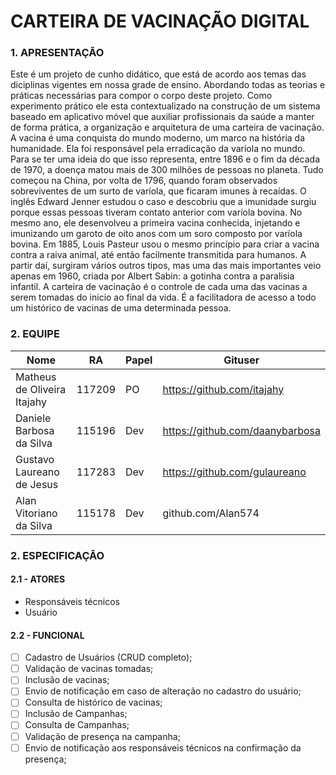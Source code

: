 # CARTEIRA DE VACINAÇÃO DIGITAL
### 1. APRESENTAÇÃO
Este é um projeto de cunho didático, que está de acordo aos temas das diciplinas vigentes em nossa grade de ensino. Abordando todas as teorias e práticas necessárias para compor o corpo deste projeto.
Como experimento prático ele esta contextualizado na construção de um sistema baseado em aplicativo móvel que auxiliar profissionais da saúde a manter de forma prática, a organização e arquitetura de uma carteira de vacinação.
A vacina é uma conquista do mundo moderno, um marco na história da humanidade. Ela foi responsável pela erradicação da varíola no mundo. Para se ter uma ideia do que isso representa, entre 1896 e o fim da década de 1970, a doença matou mais de 300 milhões de pessoas no planeta. Tudo começou na China, por volta de 1796, quando foram observados sobreviventes de um surto de varíola, que ficaram imunes à recaídas. O inglês Edward Jenner estudou o caso e descobriu que a imunidade surgiu porque essas pessoas tiveram contato anterior com varíola bovina. No mesmo ano, ele desenvolveu a primeira vacina conhecida, injetando e imunizando um garoto de oito anos com um soro composto por varíola bovina. Em 1885, Louis Pasteur usou o mesmo princípio para criar a vacina contra a raiva animal, até então facilmente transmitida para humanos. A partir daí, surgiram vários outros tipos, mas uma das mais importantes veio apenas em 1960, criada por Albert Sabin: a gotinha contra a paralisia infantil. A carteira de vacinação é o controle de cada uma das vacinas a serem tomadas do inicio ao final da vida. É a facilitadora de acesso a todo um histórico de vacinas de uma determinada pessoa.
### 2. EQUIPE
|Nome|RA |Papel |Gituser|
|--|--|--|--|
|Matheus de Oliveira Itajahy|117209|PO|https://github.com/itajahy|
|Daniele Barbosa da Silva|115196|Dev|https://github.com/daanybarbosa|
|Gustavo Laureano de Jesus|117283|Dev|https://github.com/gulaureano|
|Alan Vitoriano da Silva|115178|Dev|github.com/Alan574|
### 2. ESPECIFICAÇÃO
#### 2.1 - ATORES
- Responsáveis técnicos
- Usuário
#### 2.2 - FUNCIONAL
- [ ] Cadastro de Usuários (CRUD completo);
- [ ] Validação de vacinas tomadas;
- [ ] Inclusão de vacinas;
- [ ] Envio de notificação em caso de alteração no cadastro do usuário;
- [ ] Consulta de histórico de vacinas;
- [ ] Inclusão de Campanhas;
- [ ] Consulta de Campanhas;
- [ ] Validação de presença na campanha;
- [ ] Envio de notificação aos responsáveis técnicos na confirmação da presença;

